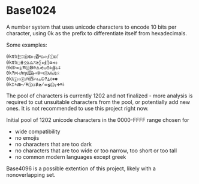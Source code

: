 # Base1024
A number system that uses unicode characters to encode 10 bits per character, using 0k as the prefix to differentiate itself from hexadecimals.

Some examples:


	
	0k₶℀⬱♖Ⓓ⋐⊪⊺⍍⎶⩍⌮⨐①⚃ᚪ
	0k₶℀❑⋕⍚⩭⨻⚻⪭∑✬⨚∏⪮⪪⬨
	0kℝⰽ∞⚶ⰿⓊↁ℗⧌⪗⟒†⩧∯⫝⨤
	0k‽⨝⊰ℎηε⍗₯◅⑨⫤⓪⊎⨄⏂ᛟ
	0k⁒ⓩ♲④☍⍧⍓⩫⎀⫨⦹‽⏅ℓ⎈✽
	0k‡ⱑⰚ⊬⍏Ⓘ⟥℟⋭⟚≨⑭⊺Ⰰⱉ⨢


The pool of characters is currently 1202 and not finalized - more analysis is required to cut unsuitable characters from the pool, or potentially add new ones. It is not recommended to use this project right now. 

Initial pool of 1202 unicode characters in the 0000-FFFF range chosen for 

- wide compatibility
- no emojis
- no characters that are too dark 
- no characters that are too wide or too narrow, too short or too tall
- no common modern languages except greek

Base4096 is a possible extention of this project, likely with a nonoverlapping set.
